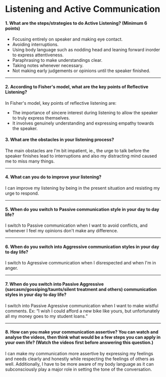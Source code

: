 # Listening and Active Communication

#### 1. What are the steps/strategies to do Active Listening? (Minimum 6 points)
- Focusing entirely on speaker and making eye contact.
- Avoiding interruptions.
- Using body language such as nodding head and leaning forward inorder to express attentiveness.
- Paraphrasing to make understandings clear.
- Taking notes whenever necessary.
- Not making early judgements or opinions until the speaker finished.

---

#### 2. According to Fisher's model, what are the key points of Reflective Listening? 

In Fisher's model, key points of reflective listening are: 
- The importance of sincere interest during listening to allow the speaker to truly express themselves.
- It involves genuinely understanding and expressing empathy towards the speaker.

#### 3. What are the obstacles in your listening process?

The main obstacles are I'm bit impatient, ie., the urge to talk before the speaker finishes lead to interruptions and also my distracting mind caused me to miss many things.

---

#### 4. What can you do to improve your listening?

I can improve my listening by being in the present situation and resisting my urge to respond.

---

#### 5. When do you switch to Passive communication style in your day to day life?

I switch to Passive communication when I want to avoid conflicts, and whenever I feel my opinions don't make any difference.

---

#### 6. When do you switch into Aggressive communication styles in your day to day life?

I switch to Agressive communication when I disrespected and when I'm in anger.

---

#### 7. When do you switch into Passive Aggressive (sarcasm/gossiping/taunts/silent treatment and others) communication styles in your day to day life?

I switch into Passive Agressive communication when I want to make wistful comments.
Ex: “I wish I could afford a new bike like yours, but unfortunately all my money goes to my student loans.”

---

#### 8. How can you make your communication assertive? You can watch and analyse the videos, then think what would be a few steps you can apply in your own life? (Watch the videos first before answering this question.)

I can make my communication more assertive by expressing my feelings and needs clearly and honestly while respecting the feelings of others as well. 
Additionally, I have to be more aware of my body language as it can subconsciously play a major role in setting the tone of the conversation.



